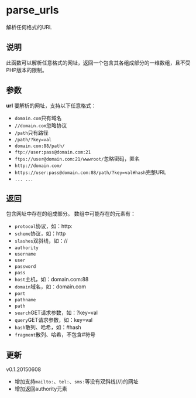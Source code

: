 parse_urls
======
解析任何格式的URL


说明
---
此函数可以解析任意格式的网址，返回一个包含其各组成部分的一维数组，且不受PHP版本的限制。


参数
---
**url**
要解析的网址，支持以下任意格式：
- ``domain.com``只有域名
- ``//domain.com``忽略协议
- ``/path``只有路径
- ``/path/?key=val``
- ``domain.com:88/path/``
- ``ftp://user:pass@domain.com:21``
- ``ftps://user@domain.com:21/wwwroot/``忽略密码，匿名
- ``http://domain.com/``
- ``https://user:pass@domain.com:88/path/?key=val#hash``完整URL
- ``... ...``


返回
---
包含网址中存在的组成部分。
数组中可能存在的元素有：
- ``protocol``协议，如：http:
- ``scheme``协议，如：http
- ``slashes``双斜线，如：//
- ``authority``
- ``username``
- ``user``
- ``password``
- ``pass``
- ``host``主机，如：domain.com:88
- ``domain``域名，如：domain.com
- ``port``
- ``pathname``
- ``path``
- ``search``GET请求参数，如：?key=val
- ``query``GET请求参数，如：key=val
- ``hash``散列、哈希，如：#hash
- ``fragment``散列、哈希，不包含#符号


更新
---
v0.1.20150608
- 增加支持``mailto:``、``tel:``、``sms:``等没有双斜线(//)的网址
- 增加返回authority元素
